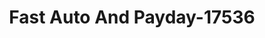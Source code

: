 ---
f_zip-code: 70714
f_state-code: LA
title: Fast Auto And Payday-17536
f_phone: 225-774-9099
f_city-only: Baker
f_address: 2002 Main Street Baker
f_location-unique-id: '17536'
slug: fast-auto-and-payday-17536
updated-on: '2024-05-30T13:46:58.046Z'
created-on: '2024-05-30T13:36:59.803Z'
published-on: '2024-05-30T13:54:32.469Z'
f_city-state: cms/city/baker-la.md
f_company: cms/company/fast-auto-and-payday.md
f_state: cms/state/louisiana.md
layout: '[payday-loan].html'
tags: payday-loan
---